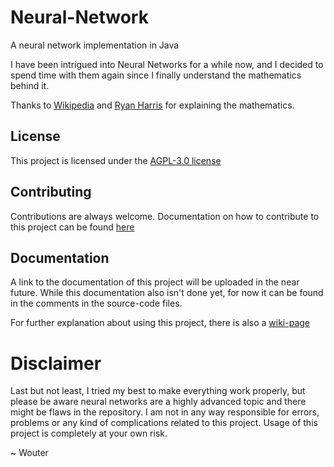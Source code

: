 # Neural-Network

A neural network implementation in Java

I have been intrigued into Neural Networks for a while now, and I decided to spend time with them again since I finally understand the mathematics behind it.

Thanks to [Wikipedia](https://en.wikipedia.org/wiki/Backpropagation) and [Ryan Harris](https://www.youtube.com/user/nqramjets) for explaining the mathematics.

## License

This project is licensed under the [AGPL-3.0 license](https://github.com/wouterkistemaker/Neural-Network/blob/master/LICENSE)

## Contributing

Contributions are always welcome. Documentation on how to contribute to this project can be found [here](https://github.com/wouterkistemaker/Neural-Network/blob/master/CONTRIBUTING.md)

## Documentation

A link to the documentation of this project will be uploaded in the near future. While this documentation also isn't done yet, for now it can be found in the comments in the source-code files.

For further explanation about using this project, there is also a [wiki-page](https://github.com/wouterkistemaker/Neural-Network/wiki/Home)

# Disclaimer

Last but not least, I tried my best to make everything work properly, but please be aware neural networks are a highly advanced topic and there might be flaws in the repository. I am not in any way responsible for errors, problems or any kind of complications related to this project. Usage of this project is completely at your own risk.

~ Wouter
